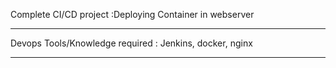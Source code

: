 Complete CI/CD project :Deploying Container in webserver


*****************************************************
Devops Tools/Knowledge required : Jenkins, docker, nginx
*************************************************************

